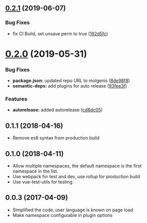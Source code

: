 ## [0.2.1](https://github.com/molgenis/molgenis-js-i18n/compare/v0.2.0...v0.2.1) (2019-06-07)


### Bug Fixes

* fix CI Build, set unsave perm to true ([192d5fc](https://github.com/molgenis/molgenis-js-i18n/commit/192d5fc))

# [0.2.0](https://github.com/molgenis/molgenis-js-i18n/compare/v0.1.0...v0.2.0) (2019-05-31)


### Bug Fixes

* **package.json:** updated repo URL to molgenis ([8de98f8](https://github.com/molgenis/molgenis-js-i18n/commit/8de98f8))
* **semantic-deps:** add plugins for auto release ([93fee3f](https://github.com/molgenis/molgenis-js-i18n/commit/93fee3f))


### Features

* **autorelease:** added autorelease ([cd8dc05](https://github.com/molgenis/molgenis-js-i18n/commit/cd8dc05))

<a name="0.1.1"></a>
## 0.1.1 (2018-04-16)
* Remove es6 syntax from production build 


<a name="0.1.0"></a>
## 0.1.0 (2018-04-11)
* Allow multiple namespaces, the default namespace is the first namespace in the list.
* Use webpack for test and dev, use rollup for production build
* Use vue-test-utils for testing


<a name="0.0.3"></a>
## 0.0.3 (2017-04-09)
* Simplified the code, user language is known on page load
* Make namespace configurable in plugin options
